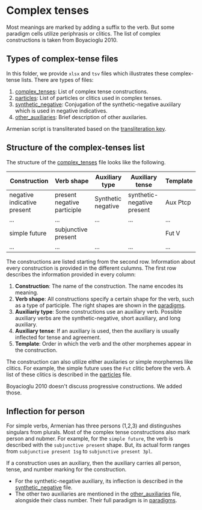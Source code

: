 # Complex tenses

Most meanings are marked by adding a suffix to the verb. But some paradigm cells utilize periphrasis or clitics. The list of complex constructions is taken from Boyacioglu 2010. 

## Types of complex-tense files

In this folder, we provide `xlsx` and `tsv` files which illustrates these complex-tense lists. There are types of files:
1) [complex_tenses](complex_tenses_tsv/complex_tenses.tsv): List of complex tense constructions.
2) [particles](complex_tenses_tsv/particles.tsv): List of particles or clitics used in complex tenses. 
2) [synthetic_negative](complex_tenses_tsv/synthetic_negative.tsv): Conjugation of the synthetic-negative auxiilary which is used in negative indicatives.
2) [other_auxiliaries](complex_tenses_tsv/other_auxiliaries.tsv): Brief description of other auxilaries. 

Armenian script is transliterated based on the [transliteration key](../transliteration.md).

## Structure of the complex-tenses list

The structure of the [complex_tenses](complex_tenses_tsv/complex_tenses.tsv) file looks like the following. 

|Construction|	Verb shape|	Auxiliary type	|Auxiliary tense|	Template|
|-|-|-|-|-|
|negative indicative present|	present negative participle|	Synthetic negative 	|synthetic-negative present|	Aux Ptcp
|...|...|...|...|...|
simple future|	subjunctive present	|	||	Fut V|
|...|...|...|...|...|

The constructions are listed starting from the second row. Information about every construction is provided in the different culumns. The first row describes the information provided in every column:

1) **Construction**: The name of the construction. The name encodes its meaning.
1) **Verb shape**: All constructions specify a certain shape for the verb, such as a type of participle. The right shapes are shown in the [paradigms](../paradigms/).
1) **Auxiliariy type**: Some constructions use an auxiliary verb. Possible auxiliary verbs are the synthetic-negative, short auxiliary, and long auxiliary.
1) **Auxiliary tense**: If an auxiliary is used, then the auxiliary is usually inflected for tense and agreement. 
1) **Template**: Order in which the verb and the other morphemes appear in the construction.

The construction can also utilize either auxilaries or simple morphemes like clitics. For example, the simple future uses the `Fut` clitic before the verb. A list of these clitics is described in the [particles](complex_tenses_tsv/particles.tsv) file.

Boyacioglu 2010 doesn't discuss progressive constructions. We added those.

## Inflection for person
For simple verbs, Armenian has three persons (1,2,3) and distingushes singulars from plurals. Most of the complex tense constructions also mark person and nubmer. For example, for the `simple future`, the verb is described with the `subjunctive present` shape. But, its actual form ranges from `subjunctive present 1sg` to `subjunctive present 3pl`. 

If a construction uses an auxiliary, then the auxiliary carries all person, tense, and number marking for the construction. 
- For the synthetic-negative auxiliary, its inflection is described in the [synthetic_negative](complex_tenses_tsv/synthetic_negative.tsv) file. 
- The other two auxiliaries are  mentioned in the [other_auxiliaries](complex_tenses_tsv/other_auxiliaries.tsv) file, alongside their class number. Their full paradigm is in [paradigms](../paradigms/).



